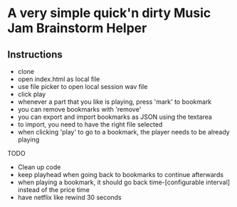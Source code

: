 # A very simple quick'n dirty Music Jam Brainstorm Helper

## Instructions

* clone 
* open index.html as local file
* use file picker to open local session wav file
* click play
* whenever a part that you like is playing, press 'mark' to bookmark
* you can remove bookmarks with 'remove'
* you can export and import bookmarks as JSON using the textarea
* to import, you need to have the right file selected
* when clicking 'play' to go to a bookmark, the player needs to be already playing


 TODO
* Clean up code
* keep playhead when going back to bookmarks to continue afterwards
* when playing a bookmark, it should go back time-[configurable interval] instead of the price time
* have netflix like rewind 30 seconds


